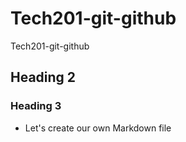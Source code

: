 # Tech201-git-github
Tech201-git-github
## Heading 2
### Heading 3
- Let's create our own Markdown file


